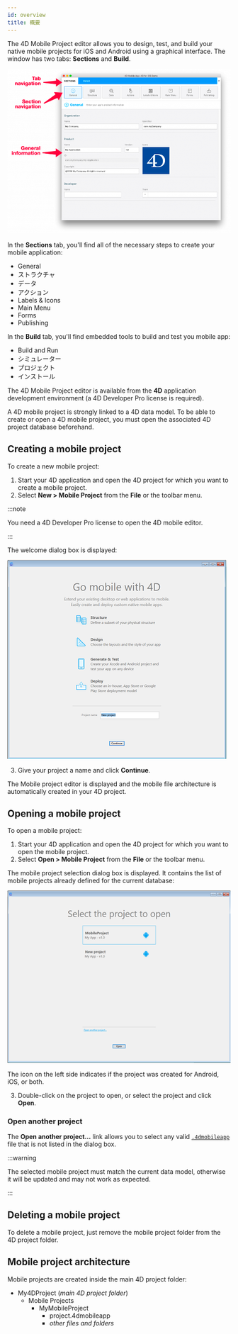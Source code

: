 ```yaml
---
id: overview
title: 概要
---
```



The 4D Mobile Project editor allows you to design, test, and build your native mobile projects for iOS and Android using a graphical interface. The window has two tabs: **Sections** and **Build**.

![General画面](img/General-section-4D-for-iOS.png)

In the **Sections** tab, you'll find all of the necessary steps to create your mobile application:

* General
* ストラクチャ
* データ
* アクション
* Labels & Icons
* Main Menu
* Forms
* Publishing

In the **Build** tab, you'll find embedded tools to build and test you mobile app:

* Build and Run
* シミュレーター
* プロジェクト
* インストール

The 4D Mobile Project editor is available from the **4D** application development environment (a 4D Developer Pro license is required).

A 4D mobile project is strongly linked to a 4D data model. To be able to create or open a 4D mobile project, you must open the associated 4D project database beforehand.


## Creating a mobile project

To create a new mobile project:

1. Start your 4D application and open the 4D project for which you want to create a mobile project.
2. Select **New > Mobile Project** from the **File** or the toolbar menu.

:::note

You need a 4D Developer Pro license to open the 4D mobile editor.

:::

The welcome dialog box is displayed:

![Project Name](img/new-project.png)

3. Give your project a name and click **Continue**.

The Mobile project editor is displayed and the mobile file architecture is automatically created in your 4D project.

## Opening a mobile project

To open a mobile project:

1. Start your 4D application and open the 4D project for which you want to open the mobile project.
2. Select **Open > Mobile Project** from the **File** or the toolbar menu.

The mobile project selection dialog box is displayed. It contains the list of mobile projects already defined for the current database:

![Project Name](img/select-project.png)

The icon on the left side indicates if the project was created for Android, iOS, or both.

3. Double-click on the project to open, or select the project and click **Open**.

### Open another project

The **Open another project...** link allows you to select any valid [`.4dmobileapp`](#mobile-project-architecture) file that is not listed in the dialog box.

:::warning

The selected mobile project must match the current data model, otherwise it will be updated and may not work as expected.

:::

## Deleting a mobile project

To delete a mobile project, just remove the mobile project folder from the 4D project folder.


## Mobile project architecture

Mobile projects are created inside the main 4D project folder:

- My4DProject (*main 4D project folder*)
    + Mobile Projects
        * MyMobileProject
            - project.4dmobileapp
            - *other files and folders*


